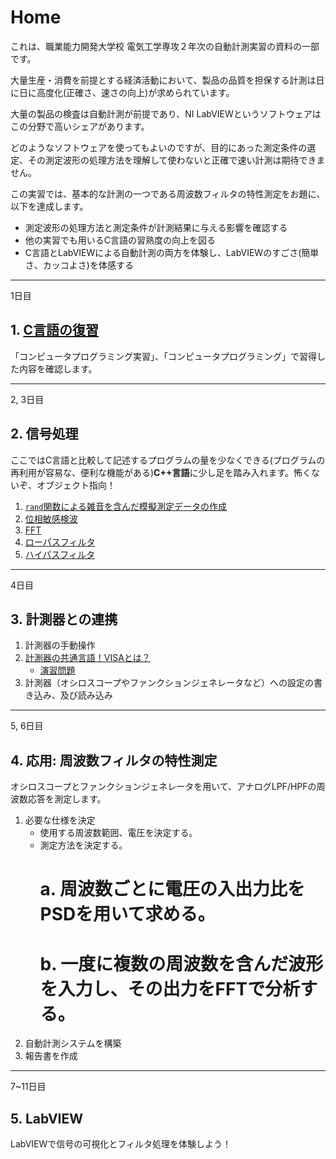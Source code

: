 # Home

これは、職業能力開発大学校 電気工学専攻２年次の自動計測実習の資料の一部です。

大量生産・消費を前提とする経済活動において、製品の品質を担保する計測は日に日に高度化(正確さ、速さの向上)が求められています。

大量の製品の検査は自動計測が前提であり、NI LabVIEWというソフトウェアはこの分野で高いシェアがあります。

どのようなソフトウェアを使ってもよいのですが、目的にあった測定条件の選定、その測定波形の処理方法を理解して使わないと正確で速い計測は期待できません。

この実習では、基本的な計測の一つである周波数フィルタの特性測定をお題に、以下を達成します。
- 測定波形の処理方法と測定条件が計測結果に与える影響を確認する
- 他の実習でも用いるC言語の習熟度の向上を図る
- C言語とLabVIEWによる自動計測の両方を体験し、LabVIEWのすごさ(簡単さ、カッコよさ)を体感する

---
1日目
## 1. [C言語の復習](./1_1_Clang_Works.md)

「コンピュータプログラミング実習」、「コンピュータプログラミング」で習得した内容を確認します。

---
2, 3日目
## 2. 信号処理

ここではC言語と比較して記述するプログラムの量を少なくできる(プログラムの再利用が容易な、便利な機能がある)**C++言語**に少し足を踏み入れます。怖くないぞ、オブジェクト指向！

1. [`rand`関数による雑音を含んだ模擬測定データの作成](./2_1_GenerateWaveform.md)
1. [位相敏感検波](./2_2_PSD.md)
1. [FFT](2_3_FFT.md)
1. [ローパスフィルタ](./2_4_LPF.md)
1. [ハイパスフィルタ](./2_5_HPF.md)

---
4日目
## 3. 計測器との連携
1. 計測器の手動操作
1. [計測器の共通言語！VISAとは？](./3_2_0_VISA.md)
   - [演習問題](./3_2_1_VISA_Works.md)
1. 計測器（オシロスコープやファンクションジェネレータなど）への設定の書き込み、及び読み込み

---
5, 6日目
## 4. 応用: 周波数フィルタの特性測定

オシロスコープとファンクションジェネレータを用いて、アナログLPF/HPFの周波数応答を測定します。

1. 必要な仕様を決定
   - 使用する周波数範囲、電圧を決定する。
   - 測定方法を決定する。
     # a. 周波数ごとに電圧の入出力比をPSDを用いて求める。
     # b. 一度に複数の周波数を含んだ波形を入力し、その出力をFFTで分析する。
1. 自動計測システムを構築
1. 報告書を作成

---
7~11日目
## 5. LabVIEW

LabVIEWで信号の可視化とフィルタ処理を体験しよう！
